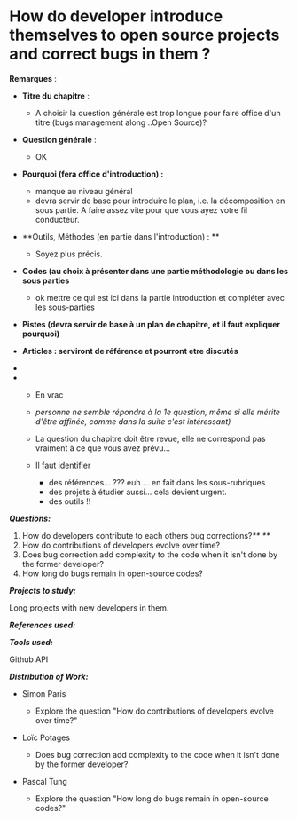 # How do developer introduce themselves to open source projects and correct bugs in them ?

**Remarques** :

* **Titre du chapitre** : 
  * A choisir la question générale est trop longue pour faire office d'un titre \(bugs management along ..Open Source\)?
* **Question générale** : 
  * OK 
* **Pourquoi \(fera office d'introduction\) :**
  * manque au niveau général
  * devra servir de base pour introduire le plan, i.e. la décomposition en sous partie. A faire assez vite pour que vous ayez votre fil conducteur.
* **Outils, Méthodes \(en partie dans l'introduction\) : **
  * Soyez plus précis.
* **Codes \(au choix à présenter dans une partie méthodologie ou dans les sous parties**

  * ok mettre ce qui est ici dans la partie introduction et compléter avec les sous-parties

* **Pistes \(devra servir de base à un plan de chapitre, et il faut expliquer pourquoi\)**

* **Articles : serviront de référence et pourront etre discutés**

* 
* * En vrac

  * _personne ne semble répondre à la 1e question, même si elle mérite d'être affinée, comme dans la suite c'est intéressant\)_

  * La question du chapitre doit être revue, elle ne correspond pas vraiment à ce que vous avez prévu...

  * Il faut identifier

    * des références... ??? euh ... en fait dans les sous-rubriques
    * des projets à étudier aussi... cela devient urgent.
    * des outils !!

_**Questions:**_

1. How do developers contribute to each others bug corrections?_** **_
2. How do contributions of developers evolve over time?
3. Does bug correction add complexity to the code when it isn't done by the former developer?
4. How long do bugs remain in open-source codes?

_**Projects to study:**_

Long projects with new developers in them.

_**References used:**_

_**Tools used:**_

Github API

_**Distribution of Work:**_

* Simon Paris

  * Explore the question "How do contributions of developers evolve over time?"

* Loïc Potages

  * Does bug correction add complexity to the code when it isn't done by the former developer?

* Pascal Tung

  * Explore the question "How long do bugs remain in open-source codes?"



